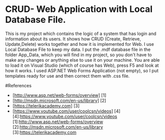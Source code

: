 # CRUD- Web Application with Local Database File.

This is my project which contains the logic of a system that has login and information about its users. It shows how CRUD (Create, Retrieve, Update,Delete) works together and how it is implemented for Web.
I use Local Database File to keep my data. I put the .mdf database file in the folder App_Data, which you will find in my project,
so you don't have to make any changes or anything else to use it on your machine. You are able to load it on Visual Studio (which of course has Web),
press F5 and look at how it works. I used ASP.NET Web Forms Application (not empty), so I put templates ready for use and then correct them with .css file.

#References
  - [http://www.asp.net/web-forms/overview] [1]
  - [http://msdn.microsoft.com/en-us/library] [2]
  - [https://telerikacademy.com] [3]
  - [https://www.youtube.com/user/coolcsn/videos] [4]
[4]:https://www.youtube.com/user/coolcsn/videos
[1]:http://www.asp.net/web-forms/overview
[2]:http://msdn.microsoft.com/en-us/library
[3]:https://telerikacademy.com

